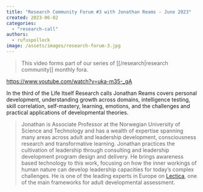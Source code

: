```yaml
---
title: "Research Community Forum #3 with Jonathan Reams - June 2023"
created: 2023-06-02
categories: 
  - "research-call"
authors: 
  - rufuspollock
image: /assets/images/research-forum-3.jpg
---
```

>This video forms part of our series of [[/research|research community]] monthly fora.

https://www.youtube.com/watch?v=uka-m35-_gA

In the third of the Life Itself Research calls Jonathan Reams covers personal development, understanding growth across domains, intelligence testing, skill correlation, self-mastery, learning, emotions, and the challenges and practical applications of developmental theories. 

>Jonathan is Associate Professor at the Norwegian University of Science and Technology and has a wealth of expertise spanning many areas across adult and leadership development, consciousness research and transformative learning. Jonathan practices the cultivation of leadership through consulting and leadership development program design and delivery. He brings awareness based technology to this work, focusing on how the inner workings of human nature can develop leadership capacities for today’s complex challenges. He is one of the leading experts in Europe on [Lectica](https://lecticalive.org), one of the main frameworks for adult developmental assessment.

